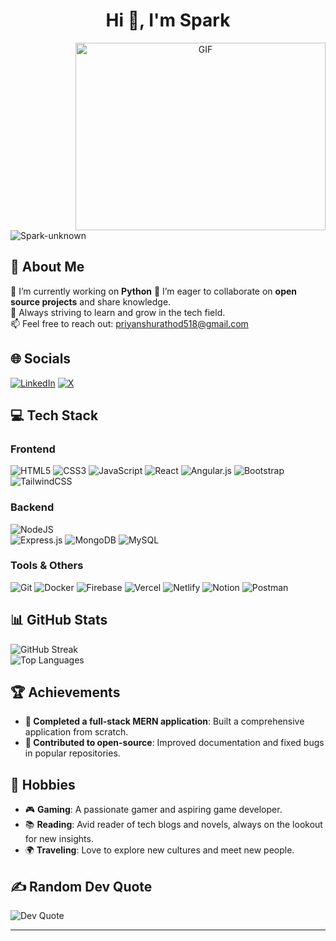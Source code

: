 <h1 align="center">Hi 👋, I'm Spark</h1>
<a target="_blank" align="center">
  <img align="right" top="500" height="300" width="400" alt="GIF" src="https://media.giphy.com/media/SWoSkN6DxTszqIKEqv/giphy.gif">
</a>

<p align="left"> <img src="https://komarev.com/ghpvc/?username=Spark-unknown&label=Profile%20views&color=0e75b6&style=flat" alt="Spark-unknown" /> </p>

## 💫 About Me
🔭 I’m currently working on **Python** 
👯 I’m eager to collaborate on **open source projects** and share knowledge.  
🌱 Always striving to learn and grow in the tech field.  
📫 Feel free to reach out: [priyanshurathod518@gmail.com](mailto:priyanshurathod518@gmail.com)  

## 🌐 Socials
[![LinkedIn](https://img.shields.io/badge/LinkedIn-%230077B5.svg?logo=linkedin&logoColor=white)](https://www.linkedin.com/in/priyanshu-r-b08427271/) 
[![X](https://img.shields.io/badge/X-black.svg?logo=X&logoColor=white)](https://x.com/PriyanshuR53462/) 

## 💻 Tech Stack
### Frontend
![HTML5](https://img.shields.io/badge/html5-%23E34F26.svg?style=for-the-badge&logo=html5&logoColor=white) 
![CSS3](https://img.shields.io/badge/css3-%231572B6.svg?style=for-the-badge&logo=css3&logoColor=white) 
![JavaScript](https://img.shields.io/badge/javascript-%23323330.svg?style=for-the-badge&logo=javascript&logoColor=%23F7DF1E) 
![React](https://img.shields.io/badge/react-%2320232a.svg?style=for-the-badge&logo=react&logoColor=%2361DAFB) 
![Angular.js](https://img.shields.io/badge/angular.js-%23E23237.svg?style=for-the-badge&logo=angularjs&logoColor=white) 
![Bootstrap](https://img.shields.io/badge/bootstrap-%238511FA.svg?style=for-the-badge&logo=bootstrap&logoColor=white) 
![TailwindCSS](https://img.shields.io/badge/tailwindcss-%2338B2AC.svg?style=for-the-badge&logo=tailwind-css&logoColor=white) 

### Backend
![NodeJS](https://img.shields.io/badge/node.js-6DA55F.svg?style=for-the-badge&logo=node.js&logoColor=white)  
![Express.js](https://img.shields.io/badge/express.js-%23404d59.svg?style=for-the-badge&logo=express&logoColor=%2361DAFB) 
![MongoDB](https://img.shields.io/badge/MongoDB-%234ea94b.svg?style=for-the-badge&logo=mongodb&logoColor=white) 
![MySQL](https://img.shields.io/badge/mysql-4479A1.svg?style=for-the-badge&logo=mysql&logoColor=white) 

### Tools & Others
![Git](https://img.shields.io/badge/git-%23F05033.svg?style=for-the-badge&logo=git&logoColor=white) 
![Docker](https://img.shields.io/badge/docker-%230db7ed.svg?style=for-the-badge&logo=docker&logoColor=white) 
![Firebase](https://img.shields.io/badge/firebase-%23039BE5.svg?style=for-the-badge&logo=firebase) 
![Vercel](https://img.shields.io/badge/vercel-%23000000.svg?style=for-the-badge&logo=vercel&logoColor=white) 
![Netlify](https://img.shields.io/badge/netlify-%23000000.svg?style=for-the-badge&logo=netlify&logoColor=#00C7B7) 
![Notion](https://img.shields.io/badge/Notion-%23000000.svg?style=for-the-badge&logo=notion&logoColor=white) 
![Postman](https://img.shields.io/badge/Postman-FF6C37?style=for-the-badge&logo=postman&logoColor=white) 

## 📊 GitHub Stats
![GitHub Streak](https://github-readme-streak-stats.herokuapp.com/?user=Spark-unknown&theme=neon&hide_border=false)<br/>
![Top Languages](https://github-readme-stats.vercel.app/api/top-langs/?username=Spark-unknown&theme=neon&hide_border=false&include_all_commits=true&count_private=false&layout=compact)

  ## 🏆 Achievements
  - **🎉 Completed a full-stack MERN application**: Built a comprehensive application from scratch.  
  - **🤝 Contributed to open-source**: Improved documentation and fixed bugs in popular repositories.

  ## 🌈 Hobbies
  - 🎮 **Gaming**: A passionate gamer and aspiring game developer.  
  - 📚 **Reading**: Avid reader of tech blogs and novels, always on the lookout for new insights.  
  - 🌍 **Traveling**: Love to explore new cultures and meet new people.

  ## ✍️ Random Dev Quote
  ![Dev Quote](https://quotes-github-readme.vercel.app/api?type=horizontal&theme=radical)

---


